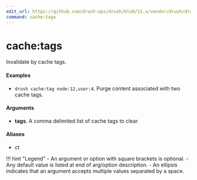 ```yaml
---
edit_url: https://github.com/drush-ops/drush/blob/11.x/vendor/drush/drush/src/Commands/core/CacheCommands.php
command: cache:tags
---
```

# cache:tags

Invalidate by cache tags.

#### Examples

- <code>drush cache:tag node:12,user:4</code>. Purge content associated with two cache tags.

#### Arguments

- **tags**. A comma delimited list of cache tags to clear.

#### Aliases

- ct

!!! hint "Legend"
    - An argument or option with square brackets is optional.
    - Any default value is listed at end of arg/option description.
    - An ellipsis indicates that an argument accepts multiple values separated by a space.